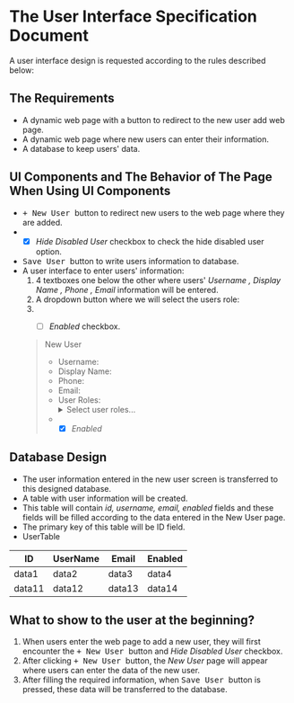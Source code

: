 # The User Interface Specification Document
<p> A user interface design is requested according to the rules described below: </p>

## The Requirements
- A dynamic web page with a button to redirect to the new user add web page.
- A dynamic web page where new users can enter their information.
- A database to keep users' data.

## UI Components and The Behavior of The Page When Using UI Components
- <kbd> + New User </kbd> button to redirect new users to the web page where they are added.
- - [X] *Hide Disabled User* checkbox to check the hide disabled user option.
- <kbd> Save User </kbd> button to write users information to database.
- A user interface to enter users' information:
  1. 4 textboxes one below the other where users' *Username , Display Name , Phone , Email* information will be entered.
  2. A dropdown button where we will select the users role:
  3. - [ ] *Enabled* checkbox. 
 
 
    > New User
    > - Username:     <kbd>      </kbd> 
    > - Display Name: <kbd>      </kbd> 
    > - Phone:        <kbd>      </kbd> 
    > - Email:        <kbd>      </kbd> 
    > - User Roles:   <details>
                      <summary>Select user roles...</summary>
                      <br>
                          Guess
                      <br>
                          Admin
                      <br>
                          SuperAdmin
                      </details>
    > -   - [X] *Enabled* 
 

## Database Design
- The user information entered in the new user screen is transferred to this designed database.
- A table with user information will be created.
- This table will contain *id, username, email, enabled* fields and these fields will be filled according to the data entered in the New User page.
- The primary key of this table will be ID field.
- UserTable

<table>
   <thead>
      <tr>
         <th>ID</th>
         <th>UserName</th>
         <th>Email</th>
         <th>Enabled</th>
      </tr>
   </thead>
   <tbody>
      <tr>
         <td>data1</td>
         <td>data2</td>
         <td>data3</td>
         <td>data4</td>
      </tr>
      <tr>
         <td>data11</td>
         <td>data12</td>
         <td>data13</td>
         <td>data14</td>
      </tr>
   </tbody>
</table>



## What to show to the user at the beginning?

   
1. When users enter the web page to add a new user, they will first encounter the <kbd> + New User </kbd> button and *Hide Disabled User* checkbox.
2. After clicking <kbd> + New User </kbd> button, the *New User* page will appear where users can enter the data of the new user.
3. After filling the required information, when <kbd> Save User </kbd> button is pressed, these data will be transferred to the database.




 
